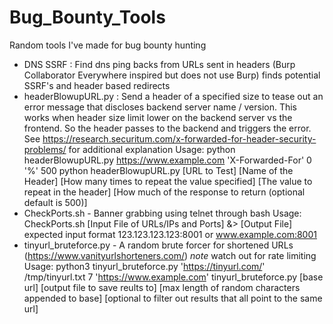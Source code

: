 # Bug_Bounty_Tools
Random tools I've made for bug bounty hunting

* DNS SSRF : Find dns ping backs from URLs sent in headers (Burp Collaborator Everywhere inspired but does not use Burp) finds potential SSRF's and header based redirects
* headerBlowupURL.py : Send a header of a specified size to tease out an error message that discloses backend server name / version. This works when header size limit lower on the backend server vs the frontend. So the header passes to the backend and triggers the error. See https://research.securitum.com/x-forwarded-for-header-security-problems/ for additional explanation
  Usage: python headerBlowupURL.py https://www.example.com 'X-Forwarded-For' 0 '%' 500
   python headerBlowupURL.py [URL to Test] [Name of the Header] [How many times to repeat the value specified] [The value to repeat in the header] [How much of the response to return (optional default is 500)]
* CheckPorts.sh - Banner grabbing using telnet through bash 
  Usage: CheckPorts.sh [Input File of URLs/IPs and Ports] &> [Output File]
  expected input format 123.123.123.123:8001 or www.example.com:8001
* tinyurl_bruteforce.py - A random brute forcer for shortened URLs (https://www.vanityurlshorteners.com/) *note* watch out for rate limiting
  Usage: python3 tinyurl_bruteforce.py 'https://tinyurl.com/' /tmp/tinyurl.txt 7 'https://www.example.com'
         tinyurl_bruteforce.py [base url] [output file to save reults to] [max length of random characters appended to base] [optional to filter out results that all
         point to the same url]

